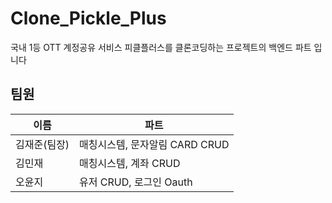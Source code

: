 # Clone_Pickle_Plus
국내 1등 OTT 계정공유 서비스 피클플러스를 클론코딩하는 프로젝트의 백엔드 파트 입니다

## 팀원
|이름|파트|
|------|---|
|김재준(팀장)|매칭시스템, 문자알림 CARD CRUD|
|김민재|매칭시스템, 계좌 CRUD|
|오윤지|유저 CRUD, 로그인 Oauth|
